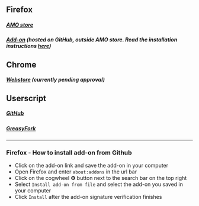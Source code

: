 ## Firefox

##### [AMO store](https://addons.mozilla.org/firefox/addon/particle-iridium/)  
##### [Add-on](https://github.com/ParticleCore/Iridium/raw/master/dist/Iridium.xpi) (hosted on GitHub, outside AMO store. Read the installation instructions [here](#install_addon))

## Chrome

##### [Webstore](https://chrome.google.com/webstore/detail/gbjmgndncjkjfcnpfhgidhbgokofegbl/) (currently pending approval)  

## Userscript

##### [GitHub](https://github.com/ParticleCore/Iridium/raw/master/src/Userscript/Iridium.user.js) 
##### [GreasyFork](https://greasyfork.org/en/scripts/37902-iridium) 

---
### <a name="install_addon">Firefox - How to install add-on from Github
 - Click on the add-on link and save the add-on in your computer
 - Open Firefox and enter `about:addons` in the url bar
 - Click on the cogwheel **⚙** button next to the search bar on the top right
 - Select `Install add-on from file` and select the add-on you saved in your computer
 - Click `Install` after the add-on signature verification finishes 
